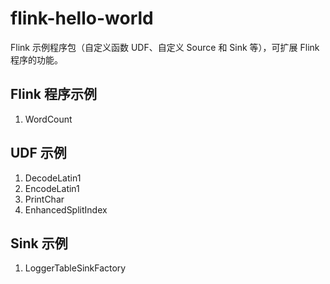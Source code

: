 # flink-hello-world
Flink 示例程序包（自定义函数 UDF、自定义 Source 和 Sink 等），可扩展 Flink 程序的功能。



## Flink 程序示例

1. WordCount

   

## UDF 示例

1. DecodeLatin1
2. EncodeLatin1
3. PrintChar
4. EnhancedSplitIndex


## Sink 示例

1. LoggerTableSinkFactory

